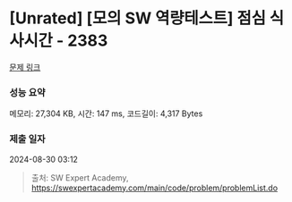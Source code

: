 # [Unrated] [모의 SW 역량테스트] 점심 식사시간 - 2383 

[문제 링크](https://swexpertacademy.com/main/code/problem/problemDetail.do?contestProbId=AV5-BEE6AK0DFAVl) 

### 성능 요약

메모리: 27,304 KB, 시간: 147 ms, 코드길이: 4,317 Bytes

### 제출 일자

2024-08-30 03:12



> 출처: SW Expert Academy, https://swexpertacademy.com/main/code/problem/problemList.do
